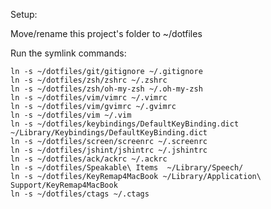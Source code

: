 Setup:

Move/rename this project's folder to ~/dotfiles

Run the symlink commands:

    ln -s ~/dotfiles/git/gitignore ~/.gitignore
    ln -s ~/dotfiles/zsh/zshrc ~/.zshrc
    ln -s ~/dotfiles/zsh/oh-my-zsh ~/.oh-my-zsh
    ln -s ~/dotfiles/vim/vimrc ~/.vimrc
    ln -s ~/dotfiles/vim/gvimrc ~/.gvimrc
    ln -s ~/dotfiles/vim ~/.vim
    ln -s ~/dotfiles/keybindings/DefaultKeyBinding.dict ~/Library/Keybindings/DefaultKeyBinding.dict
    ln -s ~/dotfiles/screen/screenrc ~/.screenrc
    ln -s ~/dotfiles/jshint/jshintrc ~/.jshintrc
    ln -s ~/dotfiles/ack/ackrc ~/.ackrc
    ln -s ~/dotfiles/Speakable\ Items  ~/Library/Speech/
    ln -s ~/dotfiles/KeyRemap4MacBook ~/Library/Application\ Support/KeyRemap4MacBook
    ln -s ~/dotfiles/ctags ~/.ctags
